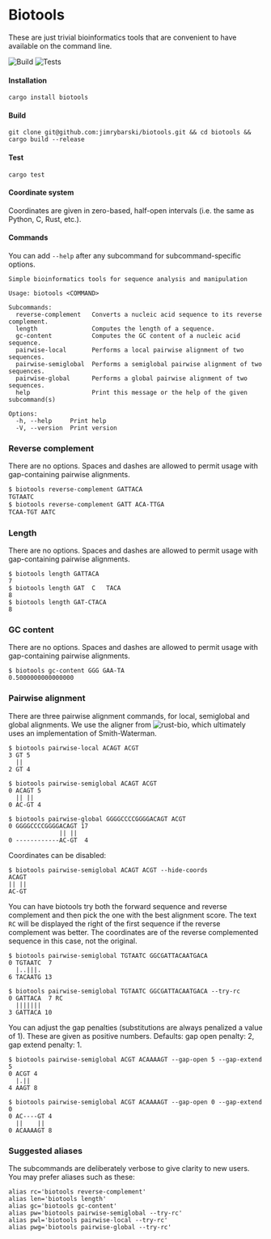 # Biotools

These are just trivial bioinformatics tools that are convenient to have available on the command line.

![Build](https://github.com/jimrybarski/biotools/actions/workflows/build.yml/badge.svg) ![Tests](https://github.com/jimrybarski/biotools/actions/workflows/tests.yml/badge.svg)

#### Installation

`cargo install biotools`  

#### Build

`git clone git@github.com:jimrybarski/biotools.git && cd biotools && cargo build --release`  

#### Test

`cargo test`

#### Coordinate system

Coordinates are given in zero-based, half-open intervals (i.e. the same as Python, C, Rust, etc.).

#### Commands 

You can add `--help` after any subcommand for subcommand-specific options.  

```
Simple bioinformatics tools for sequence analysis and manipulation

Usage: biotools <COMMAND>

Subcommands:
  reverse-complement   Converts a nucleic acid sequence to its reverse complement.
  length               Computes the length of a sequence.
  gc-content           Computes the GC content of a nucleic acid sequence.
  pairwise-local       Performs a local pairwise alignment of two sequences.
  pairwise-semiglobal  Performs a semiglobal pairwise alignment of two sequences.
  pairwise-global      Performs a global pairwise alignment of two sequences.
  help                 Print this message or the help of the given subcommand(s)

Options:
  -h, --help     Print help
  -V, --version  Print version
```

### Reverse complement

There are no options. Spaces and dashes are allowed to permit usage with gap-containing pairwise alignments.

```bash
$ biotools reverse-complement GATTACA
TGTAATC
$ biotools reverse-complement GATT ACA-TTGA
TCAA-TGT AATC
```

### Length

There are no options. Spaces and dashes are allowed to permit usage with gap-containing pairwise alignments.
```
$ biotools length GATTACA
7
$ biotools length GAT  C   TACA
8
$ biotools length GAT-CTACA
8
```

### GC content

There are no options. Spaces and dashes are allowed to permit usage with gap-containing pairwise alignments.
```
$ biotools gc-content GGG GAA-TA
0.5000000000000000
```

### Pairwise alignment

There are three pairwise alignment commands, for local, semiglobal and global alignments. We use the aligner from ![rust-bio](https://github.com/rust-bio/rust-bio), which ultimately uses an implementation of Smith-Waterman.

```
$ biotools pairwise-local ACAGT ACGT
3 GT 5
  ||
2 GT 4

$ biotools pairwise-semiglobal ACAGT ACGT
0 ACAGT 5
  || ||
0 AC-GT 4

$ biotools pairwise-global GGGGCCCCGGGGACAGT ACGT
0 GGGGCCCCGGGGACAGT 17
              || ||
0 ------------AC-GT  4
```

Coordinates can be disabled:

```
$ biotools pairwise-semiglobal ACAGT ACGT --hide-coords
ACAGT
|| ||
AC-GT
```

You can have biotools try both the forward sequence and reverse complement and then pick the one with the best alignment score. The text `RC` will be displayed the right of the first sequence if the reverse complement was better. The coordinates are of the reverse complemented sequence in this case, not the original.

```
$ biotools pairwise-semiglobal TGTAATC GGCGATTACAATGACA
0 TGTAATC  7
  |..|||.
6 TACAATG 13

$ biotools pairwise-semiglobal TGTAATC GGCGATTACAATGACA --try-rc
0 GATTACA  7 RC
  |||||||
3 GATTACA 10
```

You can adjust the gap penalties (substitutions are always penalized a value of 1). These are given as positive numbers.
Defaults: gap open penalty: 2, gap extend penalty: 1.

```
$ biotools pairwise-semiglobal ACGT ACAAAAGT --gap-open 5 --gap-extend 5
0 ACGT 4
  |.||
4 AAGT 8

$ biotools pairwise-semiglobal ACGT ACAAAAGT --gap-open 0 --gap-extend 0
0 AC----GT 4
  ||    ||
0 ACAAAAGT 8
```

### Suggested aliases

The subcommands are deliberately verbose to give clarity to new users. You may prefer aliases such as these:

```
alias rc='biotools reverse-complement'
alias len='biotools length'
alias gc='biotools gc-content'
alias pw='biotools pairwise-semiglobal --try-rc'
alias pwl='biotools pairwise-local --try-rc'
alias pwg='biotools pairwise-global --try-rc'
```
